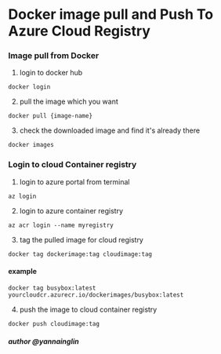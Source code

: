 # Docker image pull and Push To Azure Cloud Registry

### Image pull from Docker
1. login to docker hub
```
docker login
```
2. pull the image which you want
```
docker pull {image-name}
```
3. check the downloaded image and find it's already there
```
docker images
```
### Login to cloud Container registry
1. login to azure portal from terminal
```
az login
```
2. login to azure container registry
```
az acr login --name myregistry
```
3. tag the pulled image for cloud registry
```
docker tag dockerimage:tag cloudimage:tag
```
#### example
```
docker tag busybox:latest yourcloudcr.azurecr.io/dockerimages/busybox:latest
```
4. push the image to cloud container registry
```
docker push cloudimage:tag
```

##### author @yannainglin



